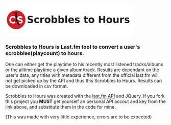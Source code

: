 <img src="/res/readmeImg.png" align="center" height="100" >

<h3>Scrobbles to Hours is Last.fm tool to convert a user's scrobbles(playcount) to hours.</h3>
One can either get the playtime to his recently most listened tracks/albums or the alltime playtime a given album/track. Results are dependant on the user's data, any titles with metadata different from the official last.fm will not get picked up by the API and thus this Scrobbles to Hours.
Results can be downloaded in csv format.

Scrobbles to Hours was created with the [last.fm API](https://www.last.fm/api) and JQuery.
If you fork this project you **MUST** get yourself an personal API accout and key from the link above, and substitute them in the code for mine.

(This was made with very little experience, errors are to be expected)
